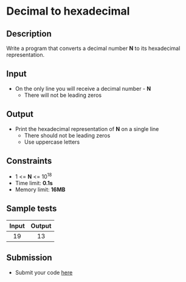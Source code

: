 # Decimal to hexadecimal

## Description
Write a program that converts a decimal number **N** to its hexadecimal representation.

## Input
- On the only line you will receive a decimal number - **N**
  - There will not be leading zeros

## Output
- Print the hexadecimal representation of **N** on a single line
  - There should not be leading zeros
  - Use uppercase letters

## Constraints
- 1 <= **N** <= 10<sup>18</sup>
- Time limit: **0.1s**
- Memory limit: **16MB**

## Sample tests

| Input | Output |
|:-----:|:------:|
| 19    | 13     |

## Submission
- Submit your code [here](http://bgcoder.com/Contests/Compete/Index/318#2)